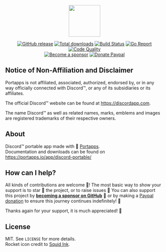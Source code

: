 <p align="center"><a href="https://portapps.io/app/discord-portable/" target="_blank"><img width="100" src="https://github.com/portapps/discord-portable/blob/master/res/papp.png"></a></p>

<p align="center">
  <a href="https://portapps.io/app/discord-portable/#download"><img src="https://img.shields.io/github/release/portapps/discord-portable.svg?style=flat-square" alt="GitHub release"></a>
  <a href="https://portapps.io/app/discord-portable/#download"><img src="https://img.shields.io/github/downloads/portapps/discord-portable/total.svg?style=flat-square" alt="Total downloads"></a>
  <a href="https://github.com/portapps/discord-portable/actions?workflow=build"><img src="https://img.shields.io/github/workflow/status/portapps/discord-portable/build?label=build&logo=github&style=flat-square" alt="Build Status"></a>
  <a href="https://goreportcard.com/report/github.com/portapps/discord-portable"><img src="https://goreportcard.com/badge/github.com/portapps/discord-portable?style=flat-square" alt="Go Report"></a>
  <a href="https://app.codacy.com/gh/portapps/discord-portable"><img src="https://img.shields.io/codacy/grade/46d1e15b6c984642a2f2e7932f9c119b.svg?style=flat-square" alt="Code Quality"></a>
  <br /><a href="https://github.com/sponsors/crazy-max"><img src="https://img.shields.io/badge/sponsor-crazy--max-181717.svg?logo=github&style=flat-square" alt="Become a sponsor"></a>
  <a href="https://www.paypal.me/crazyws"><img src="https://img.shields.io/badge/donate-paypal-00457c.svg?logo=paypal&style=flat-square" alt="Donate Paypal"></a>
</p>

## Notice of Non-Affiliation and Disclaimer

Portapps is not affiliated, associated, authorized, endorsed by, or in any way officially connected with Discord™, or any of its subsidiaries or its affiliates.

The official Discord™ website can be found at https://discordapp.com.

The name Discord™ as well as related names, marks, emblems and images are registered trademarks of their respective owners.

## About

Discord™ portable app made with 🚀 [Portapps](https://portapps.io).<br />
Documentation and downloads can be found on https://portapps.io/app/discord-portable/

## How can I help?

All kinds of contributions are welcome :raised_hands:! The most basic way to show your support is to star :star2: the project, or to raise issues :speech_balloon: You can also support this project by [**becoming a sponsor on GitHub**](https://github.com/sponsors/crazy-max) :clap: or by making a [Paypal donation](https://www.paypal.me/crazyws) to ensure this journey continues indefinitely! :rocket:

Thanks again for your support, it is much appreciated! :pray:

## License

MIT. See `LICENSE` for more details.<br />
Rocket icon credit to [Squid Ink](http://thesquid.ink).
